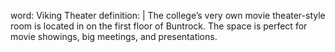 word: Viking Theater
definition: |
  The college’s very own movie theater-style room is located in on the first floor of Buntrock. The space is perfect for movie showings, big meetings, and presentations.
